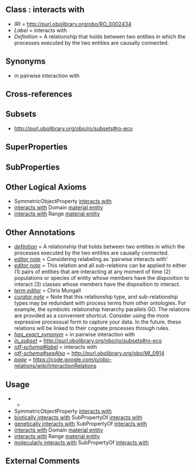 
## Class : interacts with

 * *IRI* = http://purl.obolibrary.org/obo/RO_0002434
 * *Label* = interacts with
 * *Definition* = A relationship that holds between two entities in which the processes executed by the two entities are causally connected.

## Synonyms

 * in pairwise interaction with

## Cross-references


## Subsets

 * http://purl.obolibrary.org/obo/ro/subsets#ro-eco

## SuperProperties


## SubProperties


## Other Logical Axioms

 * SymmetricObjectProperty [interacts with](../../RO/34/RO_0002434.md)
 * [interacts with](../../RO/34/RO_0002434.md) Domain [material entity](../../BFO/40/BFO_0000040.md)
 * [interacts with](../../RO/34/RO_0002434.md) Range [material entity](../../BFO/40/BFO_0000040.md)

## Other Annotations

 * *[definition](../../IAO/15/IAO_0000115.md)* = A relationship that holds between two entities in which the processes executed by the two entities are causally connected.
 * *[editor note](../../IAO/16/IAO_0000116.md)* = Considering relabeling as 'pairwise interacts with'
 * *[editor note](../../IAO/16/IAO_0000116.md)* = This relation and all sub-relations can be applied to either (1) pairs of entities that are interacting at any moment of time (2) populations or species of entity whose members have the disposition to interact (3) classes whose members have the disposition to interact.
 * *[term editor](../../IAO/17/IAO_0000117.md)* = Chris Mungall
 * *[curator note](../../IAO/32/IAO_0000232.md)* = Note that this relationship type, and sub-relationship types may be redundant with process terms from other ontologies. For example, the symbiotic relationship hierarchy parallels GO. The relations are provided as a convenient shortcut. Consider using the more expressive processual form to capture your data. In the future, these relations will be linked to their cognate processes through rules.
 * *[has_exact_synonym](../../ym/oboInOwl#hasExactSynonym.md)* = in pairwise interaction with
 * *[in_subset](../../et/oboInOwl#inSubset.md)* = http://purl.obolibrary.org/obo/ro/subsets#ro-eco
 * *[rdf-schema#label](../../el/rdf-schema#label.md)* = interacts with
 * *[rdf-schema#seeAlso](../../so/rdf-schema#seeAlso.md)* = http://purl.obolibrary.org/obo/MI_0914
 * *[page](../../ge/page.md)* = https://code.google.com/p/obo-relations/wiki/InteractionRelations

## Usage

 * -
 * SymmetricObjectProperty [interacts with](../../RO/34/RO_0002434.md)
 * [biotically interacts with](../../RO/37/RO_0002437.md) SubPropertyOf [interacts with](../../RO/34/RO_0002434.md)
 * [genetically interacts with](../../RO/35/RO_0002435.md) SubPropertyOf [interacts with](../../RO/34/RO_0002434.md)
 * [interacts with](../../RO/34/RO_0002434.md) Domain [material entity](../../BFO/40/BFO_0000040.md)
 * [interacts with](../../RO/34/RO_0002434.md) Range [material entity](../../BFO/40/BFO_0000040.md)
 * [molecularly interacts with](../../RO/36/RO_0002436.md) SubPropertyOf [interacts with](../../RO/34/RO_0002434.md)

## External Comments

